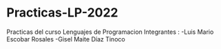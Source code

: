 # Practicas-LP-2022
Practicas del curso Lenguajes de Programacion 
Integrantes :
-Luis Mario Escobar Rosales 
-Gisel Maite Díaz Tinoco
